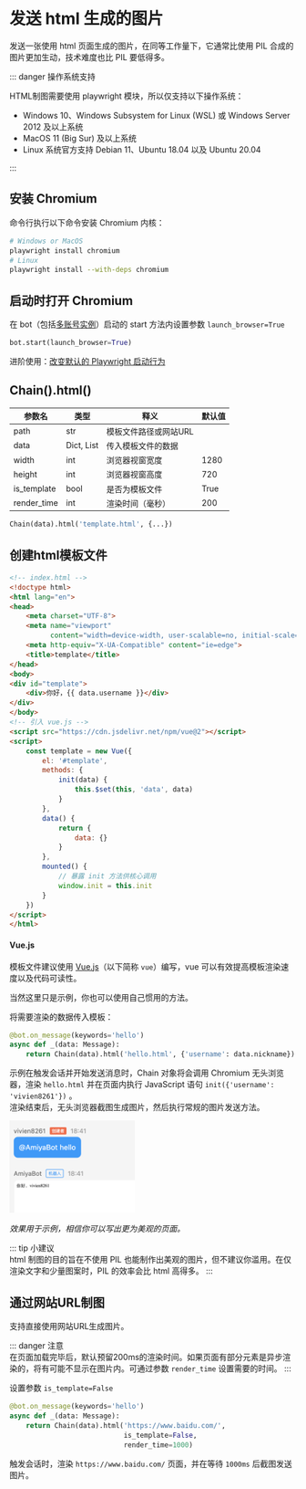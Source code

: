# 发送 html 生成的图片

发送一张使用 html 页面生成的图片，在同等工作量下，它通常比使用 PIL 合成的图片更加生动，技术难度也比 PIL 要低得多。

::: danger 操作系统支持<br>

HTML制图需要使用 playwright 模块，所以仅支持以下操作系统：

- Windows 10、Windows Subsystem for Linux (WSL) 或 Windows Server 2012 及以上系统
- MacOS 11 (Big Sur) 及以上系统
- Linux 系统官方支持 Debian 11、Ubuntu 18.04 以及 Ubuntu 20.04

:::

## 安装 Chromium

命令行执行以下命令安装 Chromium 内核：

```bash
# Windows or MacOS
playwright install chromium
# Linux
playwright install --with-deps chromium
```

## 启动时打开 Chromium

在 bot（包括[多账号实例](/develop/basic/multipleAccounts.html#创建一个多账号实例)）启动的 start
方法内设置参数 `launch_browser=True`

```python
bot.start(launch_browser=True)
```

进阶使用：[改变默认的 Playwright 启动行为](/develop/advanced/playwright)

## Chain().html()

| 参数名         | 类型         | 释义           | 默认值  |
|-------------|------------|--------------|------|
| path        | str        | 模板文件路径或网站URL |      |
| data        | Dict, List | 传入模板文件的数据    |      |
| width       | int        | 浏览器视窗宽度      | 1280 |
| height      | int        | 浏览器视窗高度      | 720  |
| is_template | bool       | 是否为模板文件      | True |
| render_time | int        | 渲染时间（毫秒）     | 200  |

```python
Chain(data).html('template.html', {...})
```

## **创建html模板文件**

```html
<!-- index.html -->
<!doctype html>
<html lang="en">
<head>
    <meta charset="UTF-8">
    <meta name="viewport"
          content="width=device-width, user-scalable=no, initial-scale=1.0, maximum-scale=1.0, minimum-scale=1.0">
    <meta http-equiv="X-UA-Compatible" content="ie=edge">
    <title>template</title>
</head>
<body>
<div id="template">
    <div>你好，{{ data.username }}</div>
</div>
</body>
<!-- 引入 vue.js -->
<script src="https://cdn.jsdelivr.net/npm/vue@2"></script>
<script>
    const template = new Vue({
        el: '#template',
        methods: {
            init(data) {
                this.$set(this, 'data', data)
            }
        },
        data() {
            return {
                data: {}
            }
        },
        mounted() {
            // 暴露 init 方法供核心调用
            window.init = this.init
        }
    })
</script>
</html>
```

#### **Vue.js**

模板文件建议使用 [Vue.js](https://cn.vuejs.org/)（以下简称 `vue`）编写，vue 可以有效提高模板渲染速度以及代码可读性。

当然这里只是示例，你也可以使用自己惯用的方法。

将需要渲染的数据传入模板：

```python
@bot.on_message(keywords='hello')
async def _(data: Message):
    return Chain(data).html('hello.html', {'username': data.nickname})
```

示例在触发会话并开始发送消息时，Chain 对象将会调用 Chromium 无头浏览器，渲染 `hello.html` 并在页面内执行 JavaScript
语句 `init({'username': 'vivien8261'})`
。<br>
渲染结束后，无头浏览器截图生成图片，然后执行常规的图片发送方法。

<img style="width: 220px" src="../../../assets/examples/hello7.png" alt="image">

_效果用于示例，相信你可以写出更为美观的页面。_

::: tip 小建议 <br>
html 制图的目的旨在不使用 PIL 也能制作出美观的图片，但不建议你滥用。在仅渲染文字和少量图案时，PIL 的效率会比 html 高得多。
:::

## **通过网站URL制图**

支持直接使用网站URL生成图片。

::: danger 注意 <br>
在页面加载完毕后，默认预留200ms的渲染时间。如果页面有部分元素是异步渲染的，将有可能不显示在图片内。可通过参数 `render_time`
设置需要的时间。
:::

设置参数 `is_template=False`

```python
@bot.on_message(keywords='hello')
async def _(data: Message):
    return Chain(data).html('https://www.baidu.com/',
                            is_template=False,
                            render_time=1000)
```

触发会话时，渲染 `https://www.baidu.com/` 页面，并在等待 `1000ms` 后截图发送图片。
